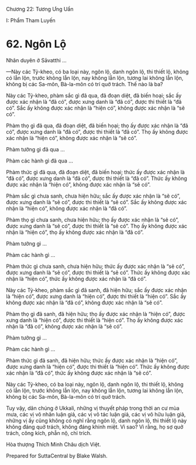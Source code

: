  

Chương 22: Tương Ưng Uẩn

I: Phẩm Tham Luyến

# 62\. Ngôn Lộ

Nhân duyên ở Sāvatthi …

—Này các Tỷ-kheo, có ba loại này, ngôn lộ, danh ngôn lộ, thi thiết lộ, không có lẫn lộn, trước không lẫn lộn, nay không lẫn lộn, tương lai không lẫn lộn, không bị các Sa-môn, Bà-la-môn có trí quở trách. Thế nào là ba?

Này các Tỷ-kheo, phàm sắc gì đã qua, đã đoạn diệt, đã biến hoại; sắc ấy được xác nhận là “đã có”, được xưng danh là “đã có”, được thi thiết là “đã có”. Sắc ấy không được xác nhận là “hiện có”, không được xác nhận là “sẽ có”.

Phàm thọ gì đã qua, đã đoạn diệt, đã biến hoại; thọ ấy được xác nhận là “đã có”, được xưng danh là “đã có”, được thi thiết là “đã có”. Thọ ấy không được xác nhận là “hiện có”, không được xác nhận là “sẽ có”.

Phàm tưởng gì đã qua …

Phàm các hành gì đã qua …

Phàm thức gì đã qua, đã đoạn diệt, đã biến hoại; thức ấy được xác nhận là “đã có”, được xưng danh là “đã có”, được thi thiết là “đã có”. Thức ấy không được xác nhận là “hiện có”, không được xác nhận là “sẽ có”.

Phàm sắc gì chưa sanh, chưa hiện hữu; sắc ấy được xác nhận là “sẽ có”, được xưng danh là “sẽ có”, được thi thiết là “sẽ có”. Sắc ấy không được xác nhận là “hiện có”, không được xác nhận là “đã có”.

Phàm thọ gì chưa sanh, chưa hiện hữu; thọ ấy được xác nhận là “sẽ có”, được xưng danh là “sẽ có”, được thi thiết là “sẽ có”. Thọ ấy không được xác nhận là “hiện có”, thọ ấy không được xác nhận là “đã có”.

Phàm tưởng gì …

Phàm các hành gì …

Phàm thức gì chưa sanh, chưa hiện hữu; thức ấy được xác nhận là “sẽ có”, được xưng danh là “sẽ có”, được thi thiết là “sẽ có”. Thức ấy không được xác nhận là “hiện có”, thức ấy không được xác nhận là “đã có”.

Này các Tỷ-kheo, phàm sắc gì đã sanh, đã hiện hữu; sắc ấy được xác nhận là “hiện có”, được xưng danh là “hiện có”, được thi thiết là “hiện có”. Sắc ấy không được xác nhận là “đã có”, không được xác nhận là “sẽ có”.

Phàm thọ gì đã sanh, đã hiện hữu; thọ ấy được xác nhận là “hiện có”, được xưng danh là “hiện có”, được thi thiết là “hiện có”. Thọ ấy không được xác nhận là “đã có”, không được xác nhận là “sẽ có”.

Phàm tưởng gì …

Phàm các hành gì …

Phàm thức gì đã sanh, đã hiện hữu; thức ấy được xác nhận là “hiện có”, được xưng danh là “hiện có”, được thi thiết là “hiện có”. Thức ấy không được xác nhận là “đã có”, thức ấy không được xác nhận là “sẽ có”.

Này các Tỷ-kheo, có ba loại này, ngôn lộ, danh ngôn lộ, thi thiết lộ, không có lẫn lộn, trước không lẫn lộn, nay không lẫn lộn, tương lai không lẫn lộn, không bị các Sa-môn, Bà-la-môn có trí quở trách.

Tuy vậy, dân chúng ở Ukkali, những vị thuyết pháp trong thời an cư mùa mưa, các vị vô nhân luận giả, các vị vô tác luận giả, các vị vô hữu luận giả, những vị ấy cũng không có nghĩ rằng ngôn lộ, danh ngôn lộ, thi thiết lộ này không đáng quở trách, không đáng khinh miệt. Vì sao? Vì rằng, họ sợ quở trách, công kích, phẫn nộ, chỉ trích.

Hòa thượng Thích Minh Châu dịch Việt.

Prepared for SuttaCentral by Blake Walsh.